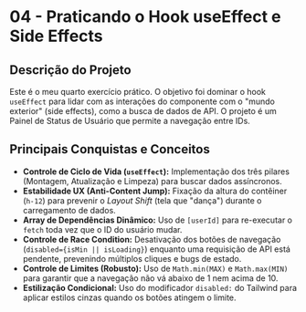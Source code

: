 # 04 - Praticando o Hook useEffect e Side Effects

## Descrição do Projeto
Este é o meu quarto exercício prático. O objetivo foi dominar o hook `useEffect` para lidar com as interações do componente com o "mundo exterior" (side effects), como a busca de dados de API. O projeto é um Painel de Status de Usuário que permite a navegação entre IDs.

## Principais Conquistas e Conceitos
* **Controle de Ciclo de Vida (`useEffect`):** Implementação dos três pilares (Montagem, Atualização e Limpeza) para buscar dados assíncronos.
* **Estabilidade UX (Anti-Content Jump):** Fixação da altura do contêiner (`h-12`) para prevenir o *Layout Shift* (tela que "dança") durante o carregamento de dados.
* **Array de Dependências Dinâmico:** Uso de `[userId]` para re-executar o `fetch` toda vez que o ID do usuário mudar.
* **Controle de Race Condition:** Desativação dos botões de navegação (`disabled={isMin || isLoading}`) enquanto uma requisição de API está pendente, prevenindo múltiplos cliques e bugs de estado.
* **Controle de Limites (Robusto):** Uso de `Math.min(MAX)` e `Math.max(MIN)` para garantir que a navegação não vá abaixo de 1 nem acima de 10.
* **Estilização Condicional:** Uso do modificador `disabled:` do Tailwind para aplicar estilos cinzas quando os botões atingem o limite.





